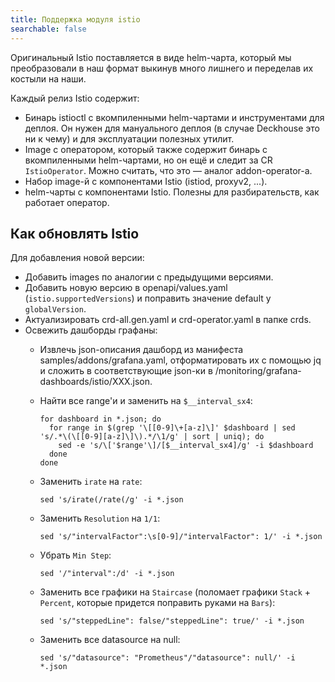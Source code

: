 ```yaml
---
title: Поддержка модуля istio
searchable: false
---
```


Оригинальный Istio поставляется в виде helm-чарта, который мы преобразовали в наш формат выкинув много лишнего и переделав их костыли на наши.

Каждый релиз Istio содержит:
* Бинарь istioctl с вкомпиленными helm-чартами и инструментами для деплоя. Он нужен для мануального деплоя (в случае Deckhouse это ни к чему) и для эксплуатации полезных утилит.
* Image с оператором, который также содержит бинарь с вкомпиленными helm-чартами, но он ещё и следит за CR `IstioOperator`. Можно считать, что это — аналог addon-operator-а.
* Набор image-й с компонентами Istio (istiod, proxyv2, ...).
* helm-чарты с компонентами Istio. Полезны для разбирательств, как работает оператор.

Как обновлять Istio
-------------------

Для добавления новой версии:
* Добавить images по аналогии с предыдущими версиями.
* Добавить новую версию в openapi/values.yaml (`istio.supportedVersions`) и поправить значение default у `globalVersion`.
* Актуализировать crd-all.gen.yaml и crd-operator.yaml в папке crds.
* Освежить дашборды графаны:
  * Извлечь json-описания дашборд из манифеста samples/addons/grafana.yaml, отформатировать их с помощью jq и сложить в соответствующие json-ки в /monitoring/grafana-dashboards/istio/XXX.json.
  * Найти все range'и и заменить на `$__interval_sx4`:

    ```shell
    for dashboard in *.json; do
      for range in $(grep '\[[0-9]\+[a-z]\]' $dashboard | sed 's/.*\(\[[0-9][a-z]\]\).*/\1/g' | sort | uniq); do
        sed -e 's/\['$range'\]/[$__interval_sx4]/g' -i $dashboard
      done
    done
    ```

  * Заменить `irate` на `rate`:

    ```shell
    sed 's/irate(/rate(/g' -i *.json
    ```

  * Заменить `Resolution` на `1/1`:

    ```shell
    sed 's/"intervalFactor":\s[0-9]/"intervalFactor": 1/' -i *.json
    ```

  * Убрать `Min Step`:

    ```shell
    sed '/"interval":/d' -i *.json
    ```

  * Заменить все графики на `Staircase` (поломает графики `Stack` + `Percent`, которые придется поправить руками на `Bars`):

    ```shell
    sed 's/"steppedLine": false/"steppedLine": true/' -i *.json
    ```

  * Заменить все datasource на null:

    ```shell
    sed 's/"datasource": "Prometheus"/"datasource": null/' -i *.json
    ```
